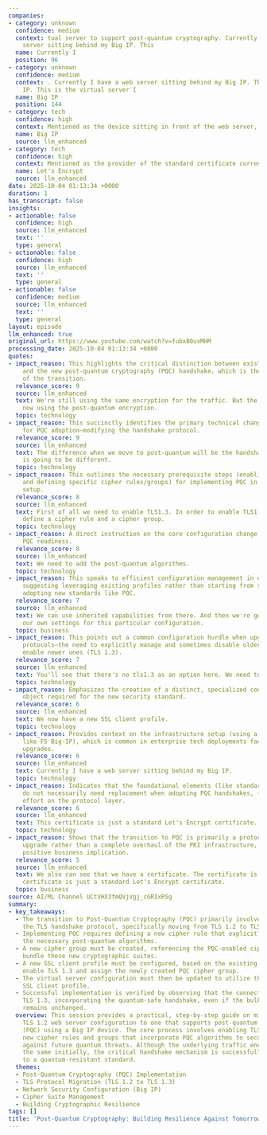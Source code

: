 ```yaml
---
companies:
- category: unknown
  confidence: medium
  context: tual server to support post-quantum cryptography. Currently I have a web
    server sitting behind my Big IP. This
  name: Currently I
  position: 96
- category: unknown
  confidence: medium
  context: . Currently I have a web server sitting behind my Big IP. This is my Big
    IP. This is the virtual server I
  name: Big IP
  position: 144
- category: tech
  confidence: high
  context: Mentioned as the device sitting in front of the web server, used for configuration.
  name: Big IP
  source: llm_enhanced
- category: tech
  confidence: high
  context: Mentioned as the provider of the standard certificate currently in use.
  name: Let's Encrypt
  source: llm_enhanced
date: 2025-10-04 01:13:34 +0000
duration: 1
has_transcript: false
insights:
- actionable: false
  confidence: high
  source: llm_enhanced
  text: ''
  type: general
- actionable: false
  confidence: high
  source: llm_enhanced
  text: ''
  type: general
- actionable: false
  confidence: medium
  source: llm_enhanced
  text: ''
  type: general
layout: episode
llm_enhanced: true
original_url: https://www.youtube.com/watch?v=fubxB0uxMHM
processing_date: 2025-10-04 01:13:34 +0000
quotes:
- impact_reason: This highlights the critical distinction between existing encryption
    and the new post-quantum cryptography (PQC) handshake, which is the core focus
    of the transition.
  relevance_score: 9
  source: llm_enhanced
  text: We're still using the same encryption for the traffic. But the handshake is
    now using the post-quantum encryption.
  topic: technology
- impact_reason: This succinctly identifies the primary technical change required
    for PQC adoption—modifying the handshake protocol.
  relevance_score: 9
  source: llm_enhanced
  text: The difference when we move to post-quantum will be the handshake algorithm
    is going to be different.
  topic: technology
- impact_reason: This outlines the necessary prerequisite steps (enabling TLS 1.3
    and defining specific cipher rules/groups) for implementing PQC in a modern infrastructure
    setup.
  relevance_score: 8
  source: llm_enhanced
  text: First of all we need to enable TLS1.3. In order to enable TLS1.3 we need to
    define a cipher rule and a cipher group.
  topic: technology
- impact_reason: A direct instruction on the core configuration change needed to achieve
    PQC readiness.
  relevance_score: 8
  source: llm_enhanced
  text: We need to add the post-quantum algorithms.
  topic: technology
- impact_reason: This speaks to efficient configuration management in enterprise environments,
    suggesting leveraging existing profiles rather than starting from scratch when
    adopting new standards like PQC.
  relevance_score: 7
  source: llm_enhanced
  text: We can use inherited capabilities from there. And then we're going to add
    our own settings for this particular configuration.
  topic: business
- impact_reason: This points out a common configuration hurdle when upgrading security
    protocols—the need to explicitly manage and sometimes disable older settings to
    enable newer ones (TLS 1.3).
  relevance_score: 7
  source: llm_enhanced
  text: You'll see that there's no tls1.3 as an option here. We need to disable that.
  topic: technology
- impact_reason: Emphasizes the creation of a distinct, specialized configuration
    object required for the new security standard.
  relevance_score: 6
  source: llm_enhanced
  text: We now have a new SSL client profile.
  topic: technology
- impact_reason: Provides context on the infrastructure setup (using a load balancer/proxy
    like F5 Big-IP), which is common in enterprise tech deployments facing security
    upgrades.
  relevance_score: 6
  source: llm_enhanced
  text: Currently I have a web server sitting behind my Big IP.
  topic: technology
- impact_reason: Indicates that the foundational elements (like standard certificates)
    do not necessarily need replacement when adopting PQC handshakes, focusing the
    effort on the protocol layer.
  relevance_score: 6
  source: llm_enhanced
  text: This certificate is just a standard Let's Encrypt certificate.
  topic: technology
- impact_reason: Shows that the transition to PQC is primarily a protocol/handshake
    upgrade rather than a complete overhaul of the PKI infrastructure, which is a
    positive business implication.
  relevance_score: 5
  source: llm_enhanced
  text: We also can see that we have a certificate. The certificate is valid and this
    certificate is just a standard Let's Encrypt certificate.
  topic: business
source: AI/ML Channel UCtVHX3fmQVjVgj_cGRIxRSg
summary:
- key_takeaways:
  - The transition to Post-Quantum Cryptography (PQC) primarily involves updating
    the TLS handshake protocol, specifically moving from TLS 1.2 to TLS 1.3.
  - Implementing PQC requires defining a new cipher rule that explicitly incorporates
    the necessary post-quantum algorithms.
  - A new cipher group must be created, referencing the PQC-enabled cipher rule, to
    bundle these new cryptographic suites.
  - A new SSL client profile must be configured, based on the existing profile, to
    enable TLS 1.3 and assign the newly created PQC cipher group.
  - The virtual server configuration must then be updated to utilize this new PQC-enabled
    SSL client profile.
  - Successful implementation is verified by observing that the connection now utilizes
    TLS 1.3, incorporating the quantum-safe handshake, even if the bulk data encryption
    remains unchanged.
  overview: This session provides a practical, step-by-step guide on migrating a standard
    TLS 1.2 web server configuration to one that supports post-quantum cryptography
    (PQC) using a Big IP device. The core process involves enabling TLS 1.3 and defining
    new cipher rules and groups that incorporate PQC algorithms to secure the handshake
    against future quantum threats. Although the underlying traffic encryption remains
    the same initially, the critical handshake mechanism is successfully upgraded
    to a quantum-resistant standard.
  themes:
  - Post-Quantum Cryptography (PQC) Implementation
  - TLS Protocol Migration (TLS 1.2 to TLS 1.3)
  - Network Security Configuration (Big IP)
  - Cipher Suite Management
  - Building Cryptographic Resilience
tags: []
title: 'Post-Quantum Cryptography: Building Resilience Against Tomorrow’s Threats'
---
```


<!-- Episode automatically generated from analysis data -->
<!-- Processing completed: 2025-10-04 01:13:34 UTC -->

